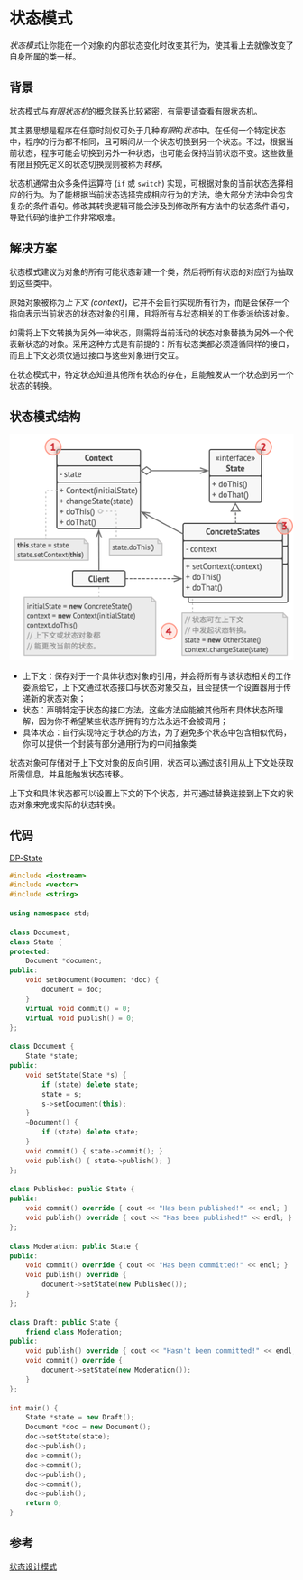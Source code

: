 # 状态模式

*状态模式*让你能在一个对象的内部状态变化时改变其行为，使其看上去就像改变了自身所属的类一样。

## 背景

状态模式与*有限状态机*的概念联系比较紧密，有需要请查看[有限状态机](https://refactoring.guru/zh/fsm)。

其主要思想是程序在任意时刻仅可处于几种*有限*的*状态*中。在任何一个特定状态中，程序的行为都不相同，且可瞬间从一个状态切换到另一个状态。不过，根据当前状态，程序可能会切换到另外一种状态，也可能会保持当前状态不变。这些数量有限且预先定义的状态切换规则被称为*转移*。

状态机通常由众多条件运算符 (`if` 或 `switch`) 实现，可根据对象的当前状态选择相应的行为。为了能根据当前状态选择完成相应行为的方法，绝大部分方法中会包含复杂的条件语句。修改其转换逻辑可能会涉及到修改所有方法中的状态条件语句，导致代码的维护工作非常艰难。

## 解决方案

状态模式建议为对象的所有可能状态新建一个类，然后将所有状态的对应行为抽取到这些类中。

原始对象被称为*上下文 (context)*，它并不会自行实现所有行为，而是会保存一个指向表示当前状态的状态对象的引用，且将所有与状态相关的工作委派给该对象。

如需将上下文转换为另外一种状态，则需将当前活动的状态对象替换为另外一个代表新状态的对象。采用这种方式是有前提的：所有状态类都必须遵循同样的接口，而且上下文必须仅通过接口与这些对象进行交互。

在状态模式中，特定状态知道其他所有状态的存在，且能触发从一个状态到另一个状态的转换。

## 状态模式结构

![状态设计模式的结构](../../assets/imgs/DP-state-structure.png)

- 上下文：保存对于一个具体状态对象的引用，并会将所有与该状态相关的工作委派给它，上下文通过状态接口与状态对象交互，且会提供一个设置器用于传递新的状态对象；
- 状态：声明特定于状态的接口方法，这些方法应能被其他所有具体状态所理解，因为你不希望某些状态所拥有的方法永远不会被调用；
- 具体状态：自行实现特定于状态的方法，为了避免多个状态中包含相似代码，你可以提供一个封装有部分通用行为的中间抽象类

状态对象可存储对于上下文对象的反向引用，状态可以通过该引用从上下文处获取所需信息，并且能触发状态转移。

上下文和具体状态都可以设置上下文的下个状态，并可通过替换连接到上下文的状态对象来完成实际的状态转换。

## 代码

[DP-State](assets/codes/DP-State.cpp)

```c++
#include <iostream>
#include <vector>
#include <string>

using namespace std;

class Document;
class State {
protected:
    Document *document;
public:
    void setDocument(Document *doc) {
        document = doc;
    }
    virtual void commit() = 0;
    virtual void publish() = 0;
};

class Document {
    State *state;
public:
    void setState(State *s) {
        if (state) delete state;
        state = s;
        s->setDocument(this);
    }
    ~Document() {
        if (state) delete state;
    }
    void commit() { state->commit(); }
    void publish() { state->publish(); }
};

class Published: public State {
public:
    void commit() override { cout << "Has been published!" << endl; }
    void publish() override { cout << "Has been published!" << endl; }
};

class Moderation: public State {
public:
    void commit() override { cout << "Has been committed!" << endl; }
    void publish() override {
        document->setState(new Published());
    }
};

class Draft: public State {
    friend class Moderation;
public:
    void publish() override { cout << "Hasn't been committed!" << endl; }
    void commit() override {
        document->setState(new Moderation());
    }
};

int main() {
    State *state = new Draft();
    Document *doc = new Document();
    doc->setState(state);
    doc->publish();
    doc->commit();
    doc->commit();
    doc->publish();
    doc->commit();
    doc->publish();
    return 0;
}
```

## 参考

[状态设计模式](https://refactoringguru.cn/design-patterns/state)